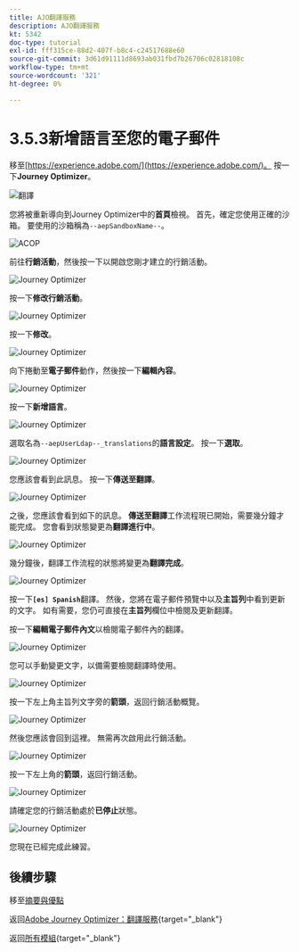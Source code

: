 ```yaml
---
title: AJO翻譯服務
description: AJO翻譯服務
kt: 5342
doc-type: tutorial
exl-id: fff315ce-88d2-407f-b8c4-c24517688e60
source-git-commit: 3d61d91111d8693ab031fbd7b26706c02818108c
workflow-type: tm+mt
source-wordcount: '321'
ht-degree: 0%

---
```


# 3.5.3新增語言至您的電子郵件

移至[https://experience.adobe.com/](https://experience.adobe.com/)。 按一下&#x200B;**Journey Optimizer**。

![翻譯](./images/ajolp1.png)

您將被重新導向到Journey Optimizer中的&#x200B;**首頁**&#x200B;檢視。 首先，確定您使用正確的沙箱。 要使用的沙箱稱為`--aepSandboxName--`。

![ACOP](./images/ajolp2.png)

前往&#x200B;**行銷活動**，然後按一下以開啟您剛才建立的行銷活動。

![Journey Optimizer](./images/camploc1.png)

按一下&#x200B;**修改行銷活動**。

![Journey Optimizer](./images/camploc2.png)

按一下&#x200B;**修改**。

![Journey Optimizer](./images/camploc3.png)

向下捲動至&#x200B;**電子郵件**&#x200B;動作，然後按一下&#x200B;**編輯內容**。

![Journey Optimizer](./images/camploc4.png)

按一下&#x200B;**新增語言**。

![Journey Optimizer](./images/camploc5.png)

選取名為`--aepUserLdap--_translations`的&#x200B;**語言設定**。 按一下&#x200B;**選取**。

![Journey Optimizer](./images/camplocs1.png)

您應該會看到此訊息。 按一下&#x200B;**傳送至翻譯**。

![Journey Optimizer](./images/camplocs2.png)

之後，您應該會看到如下的訊息。 **傳送至翻譯**工作流程現已開始，需要幾分鐘才能完成。
您會看到狀態變更為**翻譯進行中**。

![Journey Optimizer](./images/camplocs3.png)

幾分鐘後，翻譯工作流程的狀態將變更為&#x200B;**翻譯完成**。

![Journey Optimizer](./images/camplocs4.png)

按一下&#x200B;**`[es] Spanish`**&#x200B;翻譯。 然後，您將在電子郵件預覽中以及&#x200B;**主旨列**中看到更新的文字。
如有需要，您仍可直接在**主旨列**&#x200B;欄位中檢閱及更新翻譯。

按一下&#x200B;**編輯電子郵件內文**&#x200B;以檢閱電子郵件內的翻譯。

![Journey Optimizer](./images/camplocs5.png)

您可以手動變更文字，以備需要檢閱翻譯時使用。

![Journey Optimizer](./images/camplocs6.png)

按一下左上角主旨列文字旁的&#x200B;**箭頭**，返回行銷活動概覽。

![Journey Optimizer](./images/camplocs7.png)

然後您應該會回到這裡。 無需再次啟用此行銷活動。

![Journey Optimizer](./images/camplocs8.png)

按一下左上角的&#x200B;**箭頭**，返回行銷活動。

![Journey Optimizer](./images/camplocs9.png)

請確定您的行銷活動處於&#x200B;**已停止**&#x200B;狀態。

![Journey Optimizer](./images/camplocs10.png)

您現在已經完成此練習。

## 後續步驟

移至[摘要與優點](./summary.md)

返回[Adobe Journey Optimizer：翻譯服務](./ajotranslationsvcs.md){target="_blank"}

返回[所有模組](./../../../../overview.md){target="_blank"}
